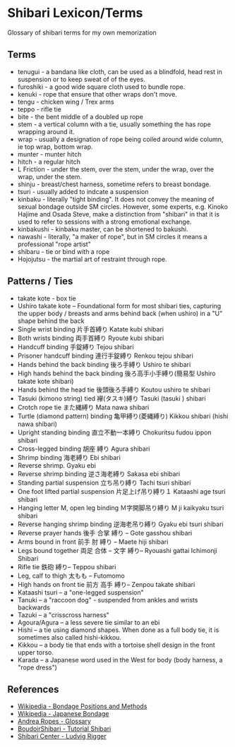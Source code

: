 # Shibari Lexicon/Terms

Glossary of shibari terms for my own memorization

## Terms

- tenugui - a bandana like cloth, can be used as a blindfold, head rest in suspension or to keep sweat of of the eyes.
- furoshiki - a good wide square cloth used to bundle rope.
- kenuki - rope that ensure that other wraps don't move.
- tengu - chicken wing / Trex arms
- teppo - rifle tie
- bite - the bent middle of a doubled up rope
- stem - a vertical column with a tie, usually something the has rope wrapping around it.
- wrap - usually a designation of rope being coiled around wide column, ie top wrap, bottom wrap.
- munter - munter hitch
- hitch - a regular hitch
- L Friction - under the stem, over the stem, under the wrap, over the wrap, under the stem.
- shinju - breast/chest harness, sometime refers to breast bondage.
- tsuri - usually added to indcate a suspension
- kinbaku - literally "tight binding". It does not convey the meaning of sexual bondage outside SM circles. However, some experts, e.g. Kinoko Hajime and Osada Steve, make a distinction from "shibari" in that it is used to refer to sessions with a strong emotional exchange.
- kinbakushi - kinbaku master, can be shortened to bakushi.
- nawashi - literally, "a maker of rope", but in SM circles it means a professional "rope artist"
- shibaru - tie or bind with a rope
- Hojojutsu - the martial art of restraint through rope.

## Patterns / Ties

- takate kote - box tie
- Ushiro takate kote – Foundational form for most shibari ties, capturing the upper body / breasts and arms behind back (when ushiro) in a "U" shape behind the back
- Single wrist binding 片手首縛り Katate kubi shibari
- Both wrists binding 両手首縛り Ryoute kubi shibari
- Handcuff binding 手錠縛り Tejou shibari
- Prisoner handcuff binding 連行手錠縛り Renkou tejou shibari
- Hands behind the back binding 後ろ手縛り Ushiro te shibari
- High hands behind the back binding 後ろ高手小手縛り(簡易型 Ushiro takate kote shibari)
- Hands behind the head tie 後頭後ろ手縛り Koutou ushiro te shibari
- Tasuki (kimono string) tied 襷(タスキ)縛り Tasuki (tasuki ) shibari
- Crotch rope tie また縄縛り Mata nawa shibari
- Turtle (diamond pattern) binding 亀甲縛り(菱縄縛り) Kikkou shibari (hishi nawa shibari)
- Upright standing binding 直立不動一本縛り Chokuritsu fudou ippon shibari
- Cross-legged binding 胡座 縛り Agura shibari
- Shrimp binding 海老縛り Ebi shibari
- Reverse shrimp. Gyaku ebi
- Reverse shrimp binding 逆さ海老縛り Sakasa ebi shibari
- Standing partial suspension 立ち吊り縛り Tachi tsuri shibari
- One foot lifted partial suspension 片足上げ吊り縛り１ Kataashi age tsuri shibari
- Hanging letter M, open leg binding Ｍ字開脚吊り縛り M ji kaikyaku tsuri shibari
- Reverse hanging shrimp binding 逆海老吊り縛り Gyaku ebi tsuri shibari
- Reverse prayer hands 後手 合掌 縛り – Gote gasshou shibari
- Arms bound in front 前手 肘 縛り – Maete hiji shibari
- Legs bound together 両足 合体 – 文字 縛り– Ryouashi gattai Ichimonji Shibari
- Rifle tie 鉄砲 縛り– Teppou shibari
- Leg, calf to thigh 太もも – Futomomo
- High hands on front tie 前方 高手 縛り– Zenpou takate shibari
- Kataashi tsuri – a "one-legged suspension"
- Tanuki – a "raccoon dog" - suspended from ankles and wrists backwards
- Tazuki – a "crisscross harness"
- Agoura/Agura – a less severe tie similar to an ebi
- Hishi – a tie using diamond shapes. When done as a full body tie, it is sometimes also called hishi-kikkou.
- Kikkou – a body tie that ends with a tortoise shell design in the front upper torso.
- Karada – a Japanese word used in the West for body (body harness, a "rope dress")

## References

- [Wikipedia - Bondage Positions and Methods](shttps://en.wikipedia.org/wiki/Bondage_positions_and_methods)
- [Wikipedia - Japanese Bondage](https://en.wikipedia.org/wiki/Japanese_bondage)
- [Andrea Ropes - Glossary](https://www.andrearopes.com/en/glossary/)
- [BoudoirShibari - Tutorial Shibari](https://web.archive.org/web/20190330070132/https://boudoirshibari.com/2017/03/tuto-shibari-16-un-peu-de-vocabulaire-japonais/)
- [Shibari Center - Ludvig Rigger](https://web.archive.org/web/20230331005425/https://www.shibari.center/shibari-dictionary/)
